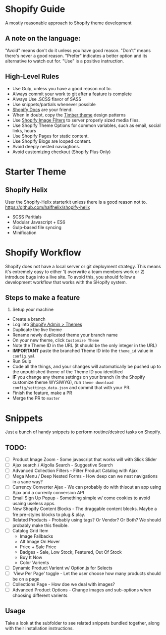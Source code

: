 
# Shopify Guide

A mostly reasonable approach to Shopify theme development

## A note on the language:

"Avoid" means don't do it unless you have good reason.
"Don't" means there's never a good reason.
"Prefer" indicates a better option and its alternative to watch out for.
"Use" is a positive instruction.

## High-Level Rules

- Use Gulp, unless you have a good reason not to.
- Always commit your work to git after a feature is complete
- Always Use .SCSS flavor of SASS
- Use snippets/partials whenever possible
- [Shopify Docs](https://help.shopify.com/api) are your friend.
- When in doubt, copy the [Timber theme](https://github.com/Shopify/Timber) design patterns
- Use [Shopify Image Filters](https://www.shopify.com/partners/blog/the-img_url-filter-just-got-10x-better) to server properly sized media files.
- Use Shopify Theme Options for common variables, such as email, social links, hours
- Use Shopify Pages for static content.
- Use Shopify Blogs are looped content.
- Avoid deeply nested naviagtions.
- Avoid customizing checkout (Shopify Plus Only)

# Starter Theme

## Shopify Helix
User the Shopify-Helix starterkit unless there is a good reason not to.
https://github.com/halfhelix/shopify-helix

- SCSS Paritials
- Modular Javascript + ES6
- Gulp-based file syncing
- Minification

# Shopify Workflow

Shopify does not have a local server or git deployment strategy. This means it's extremely easy to either 1) overwrite a team members work or 2) introduce bugs into a live site. To avoid this, you should follow a development workflow that works with the SHopify system.

## Steps to make a feature

1. Setup your machine
* Create a branch
* Log into [Shopify Admin > Themes](https://YOUR_DOMAIN.myshopify.com/admin/themes)
* Duplicate the live theme
* Rename newly duplicated theme your branch name
* On your new theme, click `Customize Theme`
* Note the Theme ID in the URL (it should be the only integer in the URL)
* **IMPORTANT** paste the branched Theme ID into the `theme_id` value in `config.yml`
* Run Gulp
* Code all the things, and your changes will automatically be pushed up to the unpublished theme of the Theme ID you identified
* **IF** you change any theme settings on your branch (in the Shopify customize theme WYSIWYG), run `theme download config/settings_data.json` and commit that with your PR.
* Finish the feature, make a PR
* Merge the PR to `master`

# Snippets

Just a bunch of handy snippets to perform routine/desired tasks on Shopify.

## TODO:

- [ ] Product Image Zoom - Some javascript that works will with Slick Slider
- [ ] Ajax search / Algolia Search - Suggestive Search
- [ ] Advanced Collection Filters - Filter Product Catalog with Ajax
- [ ] Mega Menu / Deep Nested Forms - How deep can we nest navigations in a sane way?
- [ ] Currency Converter Ajax - We can probably do with thisout an app using Ajax and a currenly conversion API
- [ ] Email Sign Up Popup - Something simple w/ come cookies to avoid usaing useless apps.
- [ ] New Shopify Content Blocks - The draggable content blocks. Maybe a fre pre-styles blocks to plug & play.
- [ ] Related Products - Probably using tags? Or Vendor? Or Both? We should probably make this flexible.
- [ ] Catalog Grid Item
   - Image Fallbacks
   - Alt Image On Hover
   - Price + Sale Price
   - Badges - Sale, Low Stock, Featured, Out Of Stock
   - Buy It Now
   - Color Varients
- [ ] Dynamic Product Varient w/ Option.js for Selects
- [ ] 'View Per Page' toggle - Let the user choose how many products should be on a page
- [ ] Collections Page - How doe we deal with images?
- [ ] Advanced Product Options - Change images and sub-options when choosing different varients

## Usage

Take a look at the subfolder to see related snippets bundled together, along with their installation instructions.
